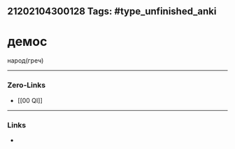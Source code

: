 21202104300128
Tags: #type_unfinished_anki
---
# демос

народ(греч)

---
### Zero-Links
- [[00 QI]]
---
### Links
-